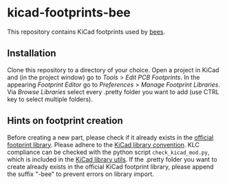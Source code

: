 kicad-footprints-bee
====================

This repository contains KiCad footprints used by [bees](https://github.com/beecourse).

Installation
------------
Clone this repository to a directory of your choice.
Open a project in KiCad and (in the project window) go to _Tools_ > _Edit PCB Footprints_.
In the appearing _Footprint Editor_ go to _Preferences_ > _Manage Footprint Libraries_.
Via _Browse Libraries_ select every .pretty folder you want to add (use CTRL key to select multiple folders).

Hints on footprint creation
---------------------------
Before creating a new part, please check if it already exists in the [official footprint library](https://github.com/KiCad/kicad-footprints).
Please adhere to the [KiCad library convention](http://kicad-pcb.org/libraries/klc/).
KLC compliance can be checked with the python script `check_kicad_mod.py`, which is included in the [KiCad library utils](https://github.com/KiCad/kicad-library-utils).
If the .pretty folder you want to create already exists in the official KiCad footprint library, please append the suffix "-bee" to prevent errors on library import.
